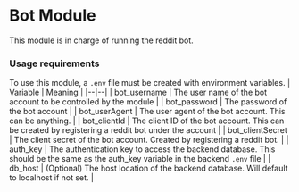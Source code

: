 # Bot Module
This module is in charge of running the reddit bot.

### Usage requirements
To use this module, a `.env` file must be created with environment variables.
| Variable | Meaning |
|--|--|
| bot_username | The user name of the bot account to be controlled by the module |
| bot_password | The password of the bot account |
| bot_userAgent | The user agent of the bot account. This can be anything. |
| bot_clientId | The client ID of the bot account. This can be created by registering a reddit bot under the account |
| bot_clientSecret | The client secret of the bot account. Created by registering a reddit bot. |
| auth_key | The authentication key to access the backend database. This should be the same as the auth_key variable in the backend `.env` file |
| db_host | (Optional) The host location of the backend database. Will default to localhost if not set. |